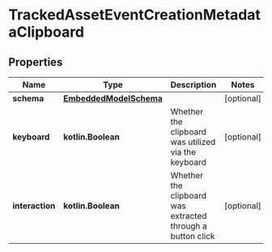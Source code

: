 
# TrackedAssetEventCreationMetadataClipboard

## Properties
Name | Type | Description | Notes
------------ | ------------- | ------------- | -------------
**schema** | [**EmbeddedModelSchema**](EmbeddedModelSchema.md) |  |  [optional]
**keyboard** | **kotlin.Boolean** | Whether the clipboard was utilized via the keyboard |  [optional]
**interaction** | **kotlin.Boolean** | Whether the clipboard was extracted through a button click |  [optional]



